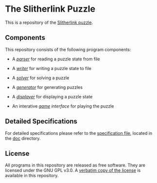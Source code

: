 # The Slitherlink Puzzle 

This is a repository of the [Slitherlink puzzle](https://en.wikipedia.org/wiki/Slitherlink). 

## Components 

This repository consists of the following program components: 

- A [*parser*](./parser) for reading a puzzle state from file 

- A [*writer*](./writer) for writing a puzzle state to file 

- A [*solver*](./solver) for solving a puzzle 

- A [*generator*](./generator) for generating puzzles 

- A [*displayer*](./displayer) for displaying a puzzle state 

- An interative *[game](./game) interface* for playing the puzzle 

## Detailed Specifications

For detailed specifications please refer to the [specification file](doc/SlitherlinkSpec.pdf), located in the [doc](./doc) directory. 

## License

All programs in this repository are released as free software. They are licensed under the GNU GPL v3.0. A [verbatim copy of the license](./LICENSE) is available in this repository. 
